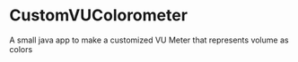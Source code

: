 # CustomVUColorometer
A small java app to make a customized VU Meter that represents volume as colors

